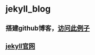 jekyll_blog
===========
## 搭建github博客，[访问此例子](http://shanliang.github.com/jekyll_blog)
## [jekyll官网](http://jekyllcn.com/)
